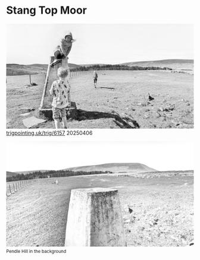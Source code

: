 # Stang Top Moor

![](images/PXL_20250406_104455021_stangtopmoor.jpg)
[trigpointing.uk/trig/6157](https://trigpointing.uk/trig/6157)
20250406

![](images/PXL_20250406_104542819_stangtopmoor.jpg)
<small>Pendle Hill in the background</small>